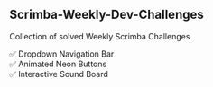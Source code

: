 ## Scrimba-Weekly-Dev-Challenges
Collection of solved Weekly Scrimba Challenges 

✅ Dropdown Navigation Bar \
✅ Animated Neon Buttons \
✅ Interactive Sound Board 
